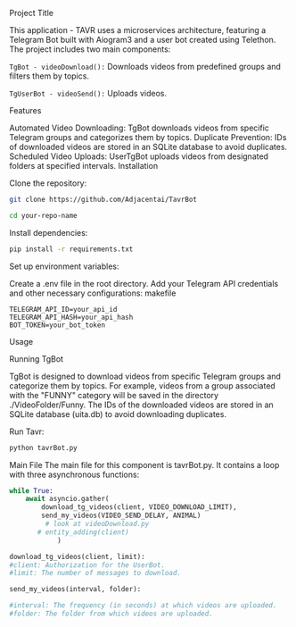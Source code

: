 Project Title

This application - TAVR uses a microservices architecture, featuring a Telegram Bot built with Aiogram3 and a user bot created using Telethon. The project includes two main components:

```TgBot - videoDownload():``` Downloads videos from predefined groups and filters them by topics.

```TgUserBot - videoSend():``` Uploads videos.

Features

Automated Video Downloading: TgBot downloads videos from specific Telegram groups and categorizes them by topics.
Duplicate Prevention: IDs of downloaded videos are stored in an SQLite database to avoid duplicates.
Scheduled Video Uploads: UserTgBot uploads videos from designated folders at specified intervals.
Installation

Clone the repository:

```bash
git clone https://github.com/Adjacentai/TavrBot

cd your-repo-name
```
Install dependencies:

```bash
pip install -r requirements.txt
```
Set up environment variables:

Create a .env file in the root directory.
Add your Telegram API credentials and other necessary configurations:
makefile
```
TELEGRAM_API_ID=your_api_id
TELEGRAM_API_HASH=your_api_hash
BOT_TOKEN=your_bot_token
```
Usage

Running TgBot

TgBot is designed to download videos from specific Telegram groups 
and categorize them by topics. 
For example, videos from a group associated with the "FUNNY" category will be saved in the directory ./VideoFolder/Funny. 
The IDs of the downloaded videos are stored in an SQLite database (uita.db) to avoid downloading duplicates.

Run Tavr:
```bash
python tavrBot.py
```
Main File
The main file for this component is tavrBot.py. 
It contains a loop with three asynchronous functions:

```python
while True:
    await asyncio.gather(
        download_tg_videos(client, VIDEO_DOWNLOAD_LIMIT),
        send_my_videos(VIDEO_SEND_DELAY, ANIMAL)
         # look at videoDownload.py
       # entity_adding(client)
            )
```
```python
download_tg_videos(client, limit):
#client: Authorization for the UserBot.
#limit: The number of messages to download.

send_my_videos(interval, folder):

#interval: The frequency (in seconds) at which videos are uploaded.
#folder: The folder from which videos are uploaded.
```

